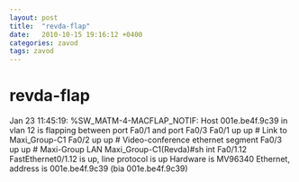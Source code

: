 ```yaml
---
layout: post
title:  "revda-flap"
date:   2010-10-15 19:16:12 +0400
categories: zavod
tags: zavod
---
```


# revda-flap
Jan 23 11:45:19: %SW_MATM-4-MACFLAP_NOTIF: Host 001e.be4f.9c39 in vlan 12 is flapping between port Fa0/1 and port Fa0/3
Fa0/1                          up             up       # Link to Maxi_Group-C1
Fa0/2                          up             up       # Video-conference ethernet segment
Fa0/3                          up             up       # Maxi-Group LAN
Maxi_Group-C1(Revda)#sh int Fa0/1.12
FastEthernet0/1.12 is up, line protocol is up 
  Hardware is MV96340 Ethernet, address is 001e.be4f.9c39 (bia 001e.be4f.9c39)